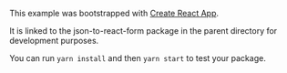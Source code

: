 This example was bootstrapped with [Create React App](https://github.com/facebook/create-react-app).

It is linked to the json-to-react-form package in the parent directory for development purposes.

You can run `yarn install` and then `yarn start` to test your package.
